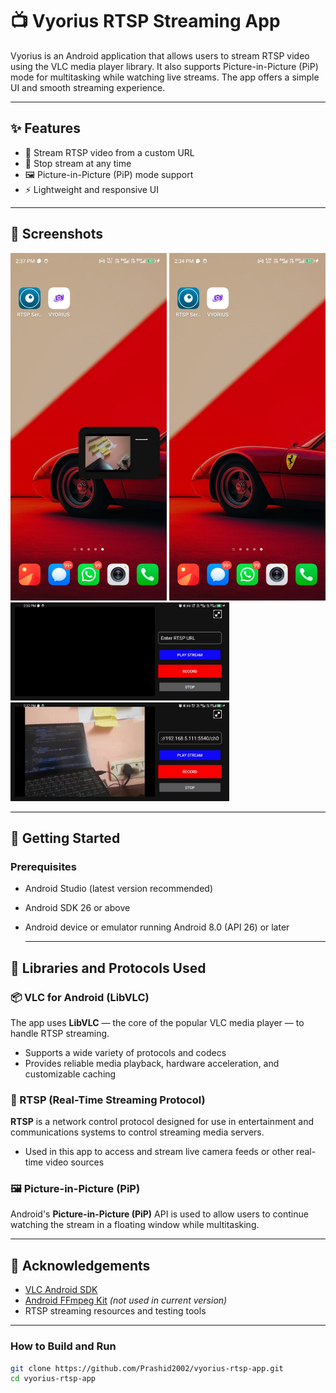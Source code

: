 # 📺 Vyorius RTSP Streaming App

Vyorius is an Android application that allows users to stream RTSP video using the VLC media player library. It also supports Picture-in-Picture (PiP) mode for multitasking while watching live streams. The app offers a simple UI and smooth streaming experience.

---

## ✨ Features

- 🔗 Stream RTSP video from a custom URL
- 🛑 Stop stream at any time
- 🖼️ Picture-in-Picture (PiP) mode support
- ⚡ Lightweight and responsive UI

---

## 📸 Screenshots

<p float="left">
  <img src="sc1.jpg" width="250"/>
  <img src="sc2.jpg" width="250"/>
  <img src="sc3.jpg" width="350"/>
  <img src="sc4.jpg" width="350"/>
</p>


---

## 🚀 Getting Started

### Prerequisites

- Android Studio (latest version recommended)
- Android SDK 26 or above
- Android device or emulator running Android 8.0 (API 26) or later


  ---

## 🧰 Libraries and Protocols Used

### 📦 VLC for Android (LibVLC)
The app uses **LibVLC** — the core of the popular VLC media player — to handle RTSP streaming.

- Supports a wide variety of protocols and codecs  
- Provides reliable media playback, hardware acceleration, and customizable caching  

### 🔗 RTSP (Real-Time Streaming Protocol)
**RTSP** is a network control protocol designed for use in entertainment and communications systems to control streaming media servers.

- Used in this app to access and stream live camera feeds or other real-time video sources  

### 🖼️ Picture-in-Picture (PiP)
Android's **Picture-in-Picture (PiP)** API is used to allow users to continue watching the stream in a floating window while multitasking.

---

## 🙌 Acknowledgements

- [VLC Android SDK](https://code.videolan.org/videolan/libvlc-android)
- [Android FFmpeg Kit](https://github.com/arthenica/ffmpeg-kit) *(not used in current version)*
- RTSP streaming resources and testing tools

---


### How to Build and Run

```bash
git clone https://github.com/Prashid2002/vyorius-rtsp-app.git
cd vyorius-rtsp-app


